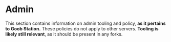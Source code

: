 # Admin

This section contains information on admin tooling and policy, **as it pertains to Goob Station.** These policies do not apply to other servers. **Tooling is likely still relevant**, as it should be present in any forks.